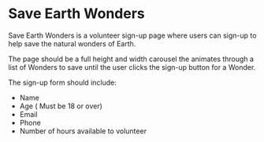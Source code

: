 # Save Earth Wonders
 Save Earth Wonders is a volunteer sign-up page where users can sign-up to help save the natural
 wonders of Earth.

 The page should be a full height and width carousel the animates through a list of Wonders to save
 until the user clicks the sign-up button for a Wonder.

 The sign-up form should include:
 - Name
 - Age ( Must be 18 or over)
 - Email
 - Phone
 - Number of hours available to volunteer